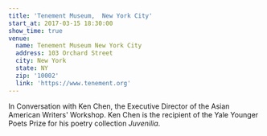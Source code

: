 ```yaml
---
title: 'Tenement Museum,  New York City'
start_at: 2017-03-15 18:30:00
show_time: true
venue:
  name: Tenement Museum New York City
  address: 103 Orchard Street
  city: New York
  state: NY
  zip: '10002'
  link: 'https://www.tenement.org'
---
```



In Conversation with Ken Chen, the Executive Director of the Asian American Writers' Workshop. Ken Chen is the recipient of the Yale Younger Poets Prize for his poetry collection *Juvenilia*.&nbsp;